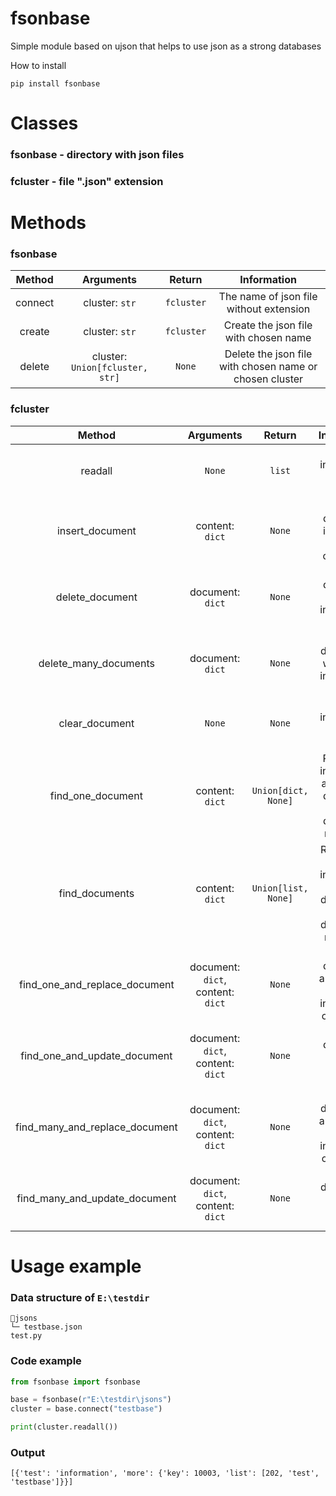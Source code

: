 # fsonbase
Simple module based on ujson that helps to use json as a strong databases

How to install 
```
pip install fsonbase
```

# Classes

### fsonbase - directory with json files
### fcluster - file ".json" extension

# Methods

### fsonbase

|    Method      |             Arguments         | Return |   Information   |
|:--------------:|:-----------------------------:|:------:|:---------------:|
|   connect    |  cluster: `str` |  `fcluster`  |  The name of json file without extension   |
|   create  | cluster: `str` | `fcluster` | Create the json file with chosen name |
| delete | cluster: `Union[fcluster, str]` | `None` | Delete the json file with chosen name or chosen cluster |

### fcluster

|    Method      |             Arguments         | Return |   Information   |
|:--------------:|:-----------------------------:|:------:|:---------------:|
|   readall    |  `None` |  `list`  |  Return all information from cluster   |
|   insert_document  | content: `dict` | `None` | Adding document in json file on custom_id |
| delete_document | document: `dict` | `None` | Delete document with information from file |
| delete_many_documents | document: `dict` | `None` | Delete all documents with given information from file |
| clear_document | `None` | `None` | Delete all information inside cluster |
| find_one_document | content: `dict` | `Union[dict, None]` | Return full information about ONE document or `None` if document not found |
| find_documents | content: `dict` | `Union[list, None]` | Returns list with information with all documents or `None` if documents not found |
| find_one_and_replace_document | document: `dict`, content: `dict` | `None` | Find one document and replace all information on `content` |
| find_one_and_update_document | document: `dict`, content: `dict` | `None` | Find one document and add new `content` |
| find_many_and_replace_document | document: `dict`, content: `dict` | `None` | Find all documents and replace all information on `content` |
| find_many_and_update_document | document: `dict`, content: `dict` | `None` | Find all documents and add new `content` |

# Usage example 
### Data structure of `E:\testdir`
```
📁jsons
└─ testbase.json
test.py
```
### Code example
```py
from fsonbase import fsonbase

base = fsonbase(r"E:\testdir\jsons")
cluster = base.connect("testbase")

print(cluster.readall())
```
### Output
```
[{'test': 'information', 'more': {'key': 10003, 'list': [202, 'test', 'testbase']}}]
```

